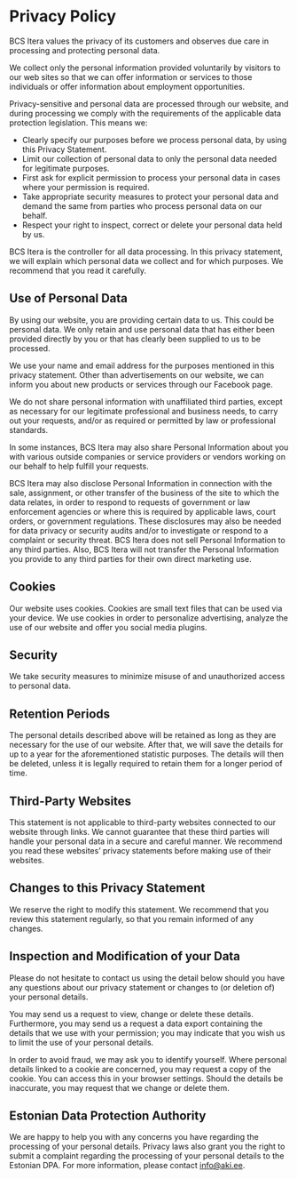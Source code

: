 # Privacy Policy
BCS Itera values the privacy of its customers and observes due care in processing and protecting personal data.

We collect only the personal information provided voluntarily by visitors to our web sites so that we can offer information or services to those individuals or offer information about employment opportunities.

Privacy-sensitive and personal data are processed through our website, and during processing we comply with the requirements of the applicable data protection legislation. This means we:

* Clearly specify our purposes before we process personal data, by using this Privacy Statement.
* Limit our collection of personal data to only the personal data needed for legitimate purposes.
* First ask for explicit permission to process your personal data in cases where your permission is required.
* Take appropriate security measures to protect your personal data and demand the same from parties who process personal data on our behalf.
* Respect your right to inspect, correct or delete your personal data held by us.

BCS Itera is the controller for all data processing. In this privacy statement, we will explain which personal data we collect and for which purposes. We recommend that you read it carefully.

## Use of Personal Data
By using our website, you are providing certain data to us. This could be personal data. We only retain and use personal data that has either been provided directly by you or that has clearly been supplied to us to be processed.

We use your name and email address for the purposes mentioned in this privacy statement. Other than advertisements on our website, we can inform you about new products or services through our Facebook page.

We do not share personal information with unaffiliated third parties, except as necessary for our legitimate professional and business needs, to carry out your requests, and/or as required or permitted by law or professional standards.

In some instances, BCS Itera may also share Personal Information about you with various outside companies or service providers or vendors working on our behalf to help fulfill your requests.

BCS Itera may also disclose Personal Information in connection with the sale, assignment, or other transfer of the business of the site to which the data relates, in order to respond to requests of government or law enforcement agencies or where this is required by applicable laws, court orders, or government regulations. These disclosures may also be needed for data privacy or security audits and/or to investigate or respond to a complaint or security threat. BCS Itera does not sell Personal Information to any third parties. Also, BCS Itera will not transfer the Personal Information you provide to any third parties for their own direct marketing use.

## Cookies
Our website uses cookies. Cookies are small text files that can be used via your device. We use cookies in order to personalize advertising, analyze the use of our website and offer you social media plugins.

## Security
We take security measures to minimize misuse of and unauthorized access to personal data.

## Retention Periods
The personal details described above will be retained as long as they are necessary for the use of our website. After that, we will save the details for up to a year for the aforementioned statistic purposes. The details will then be deleted, unless it is legally required to retain them for a longer period of time.

## Third-Party Websites
This statement is not applicable to third-party websites connected to our website through links. We cannot guarantee that these third parties will handle your personal data in a secure and careful manner. We recommend you read these websites’ privacy statements before making use of their websites.

## Changes to this Privacy Statement
We reserve the right to modify this statement. We recommend that you review this statement regularly, so that you remain informed of any changes.

## Inspection and Modification of your Data
Please do not hesitate to contact us using the detail below should you have any questions about our privacy statement or changes to (or deletion of) your personal details.

You may send us a request to view, change or delete these details. Furthermore, you may send us a request a data export containing the details that we use with your permission; you may indicate that you wish us to limit the use of your personal details.

In order to avoid fraud, we may ask you to identify yourself. Where personal details linked to a cookie are concerned, you may request a copy of the cookie. You can access this in your browser settings. Should the details be inaccurate, you may request that we change or delete them.

## Estonian Data Protection Authority
We are happy to help you with any concerns you have regarding the processing of your personal details. Privacy laws also grant you the right to submit a complaint regarding the processing of your personal details to the Estonian DPA. For more information, please contact info@aki.ee.
